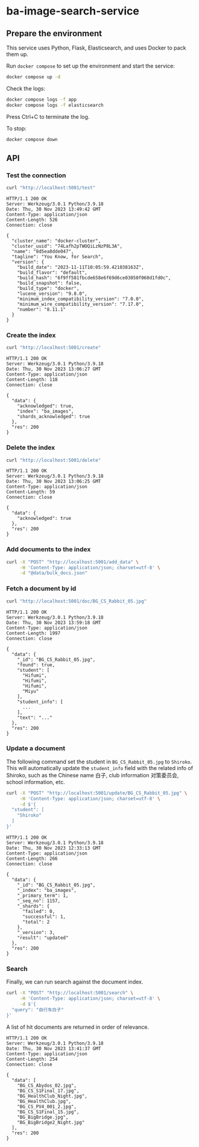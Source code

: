 # ba-image-search-service

## Prepare the environment

This service uses Python, Flask, Elasticsearch, and uses Docker to pack them up.

Run `docker compose` to set up the environment and start the service:

```bash
docker compose up -d
```

Check the logs:

```bash
docker compose logs -f app
docker compose logs -f elasticsearch
```

Press Ctrl+C to terminate the log.

To stop:

```bash
docker compose down
```

## API

### Test the connection

```bash
curl "http://localhost:5001/test"
```

```
HTTP/1.1 200 OK
Server: Werkzeug/3.0.1 Python/3.9.18
Date: Thu, 30 Nov 2023 13:49:42 GMT
Content-Type: application/json
Content-Length: 526
Connection: close

{
  "cluster_name": "docker-cluster",
  "cluster_uuid": "74Lafh2pTWOQiLzNzP8L3A",
  "name": "8d5ea8dde047",
  "tagline": "You Know, for Search",
  "version": {
    "build_date": "2023-11-11T10:05:59.421038163Z",
    "build_flavor": "default",
    "build_hash": "6f9ff581fbcde658e6f69d6ce03050f060d1fd0c",
    "build_snapshot": false,
    "build_type": "docker",
    "lucene_version": "9.8.0",
    "minimum_index_compatibility_version": "7.0.0",
    "minimum_wire_compatibility_version": "7.17.0",
    "number": "8.11.1"
  }
}
```

### Create the index

```bash
curl "http://localhost:5001/create"
```

```
HTTP/1.1 200 OK
Server: Werkzeug/3.0.1 Python/3.9.18
Date: Thu, 30 Nov 2023 13:06:27 GMT
Content-Type: application/json
Content-Length: 118
Connection: close

{
  "data": {
    "acknowledged": true,
    "index": "ba_images",
    "shards_acknowledged": true
  },
  "res": 200
}
```

### Delete the index

```bash
curl "http://localhost:5001/delete"
```

```
HTTP/1.1 200 OK
Server: Werkzeug/3.0.1 Python/3.9.18
Date: Thu, 30 Nov 2023 13:06:25 GMT
Content-Type: application/json
Content-Length: 59
Connection: close

{
  "data": {
    "acknowledged": true
  },
  "res": 200
}
```

### Add documents to the index

```bash
curl -X "POST" "http://localhost:5001/add_data" \
     -H 'Content-Type: application/json; charset=utf-8' \
     -d "@data/bulk_docs.json"
```

### Fetch a document by id

```bash
curl "http://localhost:5001/doc/BG_CS_Rabbit_05.jpg"
```

```
HTTP/1.1 200 OK
Server: Werkzeug/3.0.1 Python/3.9.18
Date: Thu, 30 Nov 2023 13:59:18 GMT
Content-Type: application/json
Content-Length: 1997
Connection: close

{
  "data": {
    "_id": "BG_CS_Rabbit_05.jpg",
    "found": true,
    "student": [
      "Hifumi",
      "Hifumi",
      "Hifumi",
      "Miyu"
    ],
    "student_info": [
      ...
    ],
    "text": "..."
  },
  "res": 200
}

```

### Update a document

The following command set the student in `BG_CS_Rabbit_05.jpg` to `Shiroko`. This will automatically update the `student_info` field with the related info of Shiroko, such as the Chinese name 白子, club information 对策委员会, school information, etc.

```bash
curl -X "POST" "http://localhost:5001/update/BG_CS_Rabbit_05.jpg" \
     -H 'Content-Type: application/json; charset=utf-8' \
     -d $'{
  "student": [
    "Shiroko"
  ]
}'
```

```
HTTP/1.1 200 OK
Server: Werkzeug/3.0.1 Python/3.9.18
Date: Thu, 30 Nov 2023 12:33:13 GMT
Content-Type: application/json
Content-Length: 266
Connection: close

{
  "data": {
    "_id": "BG_CS_Rabbit_05.jpg",
    "_index": "ba_images",
    "_primary_term": 1,
    "_seq_no": 1157,
    "_shards": {
      "failed": 0,
      "successful": 1,
      "total": 2
    },
    "_version": 3,
    "result": "updated"
  },
  "res": 200
}
```

### Search

Finally, we can run search against the document index.

```bash
curl -X "POST" "http://localhost:5001/search" \
     -H 'Content-Type: application/json; charset=utf-8' \
     -d $'{
  "query": "自行车白子"
}'
```

A list of hit documents are returned in order of relevance.

```
HTTP/1.1 200 OK
Server: Werkzeug/3.0.1 Python/3.9.18
Date: Thu, 30 Nov 2023 13:41:37 GMT
Content-Type: application/json
Content-Length: 254
Connection: close

{
  "data": [
    "BG_CS_Abydos_02.jpg",
    "BG_CS_S1Final_17.jpg",
    "BG_HealthClub_Night.jpg",
    "BG_HealthClub.jpg",
    "BG_CS_PV4_001_2.jpg",
    "BG_CS_S1Final_15.jpg",
    "BG_BigBridge.jpg",
    "BG_BigBridge2_Night.jpg"
  ],
  "res": 200
}
```